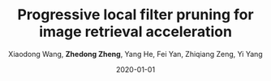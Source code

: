 ---
title: "Progressive local filter pruning for image retrieval acceleration"
collection: publications
permalink: /publication/2020-01-01-Progressive-local-filter-pruning-for-image-retrieval-acceleration
date: 2020-01-01
doi: 
venue: 'arXiv preprint arXiv:2001.08878'
author: 'Xiaodong Wang,  <strong>Zhedong Zheng</strong>,  Yang He,  Fei Yan,  Zhiqiang Zeng,  Yi Yang'
citation: ' Xiaodong Wang,  Zhedong Zheng,  Yang He,  Fei Yan,  Zhiqiang Zeng,  Yi Yang, &quot;Progressive local filter pruning for image retrieval acceleration.&quot; arXiv preprint arXiv:2001.08878, 2020.'
pub_year: '2020'
---